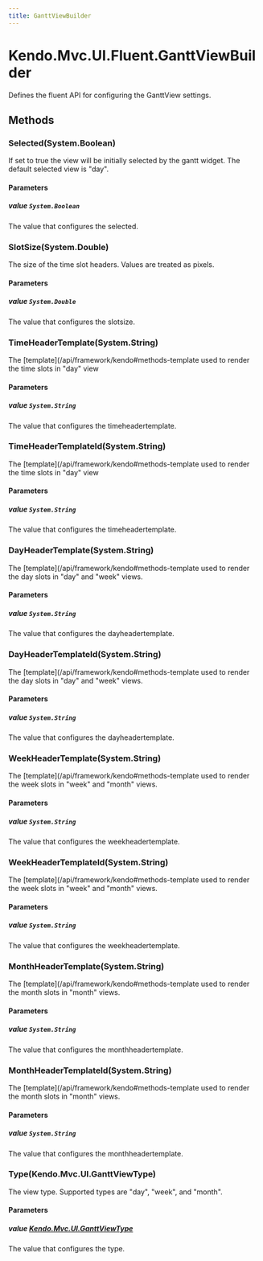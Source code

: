```yaml
---
title: GanttViewBuilder
---
```


# Kendo.Mvc.UI.Fluent.GanttViewBuilder
Defines the fluent API for configuring the GanttView settings.




## Methods


### Selected(System.Boolean)
If set to true the view will be initially selected by the gantt widget. The default selected view is "day".


#### Parameters

##### value `System.Boolean`
The value that configures the selected.





### SlotSize(System.Double)
The size of the time slot headers. Values are treated as pixels.


#### Parameters

##### value `System.Double`
The value that configures the slotsize.





### TimeHeaderTemplate(System.String)
The [template](/api/framework/kendo#methods-template used to render the time slots in "day" view


#### Parameters

##### value `System.String`
The value that configures the timeheadertemplate.





### TimeHeaderTemplateId(System.String)
The [template](/api/framework/kendo#methods-template used to render the time slots in "day" view


#### Parameters

##### value `System.String`
The value that configures the timeheadertemplate.





### DayHeaderTemplate(System.String)
The [template](/api/framework/kendo#methods-template used to render the day slots in "day" and "week" views.


#### Parameters

##### value `System.String`
The value that configures the dayheadertemplate.





### DayHeaderTemplateId(System.String)
The [template](/api/framework/kendo#methods-template used to render the day slots in "day" and "week" views.


#### Parameters

##### value `System.String`
The value that configures the dayheadertemplate.





### WeekHeaderTemplate(System.String)
The [template](/api/framework/kendo#methods-template used to render the week slots in "week" and "month" views.


#### Parameters

##### value `System.String`
The value that configures the weekheadertemplate.





### WeekHeaderTemplateId(System.String)
The [template](/api/framework/kendo#methods-template used to render the week slots in "week" and "month" views.


#### Parameters

##### value `System.String`
The value that configures the weekheadertemplate.





### MonthHeaderTemplate(System.String)
The [template](/api/framework/kendo#methods-template used to render the month slots in "month" views.


#### Parameters

##### value `System.String`
The value that configures the monthheadertemplate.





### MonthHeaderTemplateId(System.String)
The [template](/api/framework/kendo#methods-template used to render the month slots in "month" views.


#### Parameters

##### value `System.String`
The value that configures the monthheadertemplate.





### Type(Kendo.Mvc.UI.GanttViewType)
The view type. Supported types are "day", "week", and "month".


#### Parameters

##### value [Kendo.Mvc.UI.GanttViewType](/api/wrappers/aspnet-mvc/Kendo.Mvc.UI/GanttViewType)
The value that configures the type.






